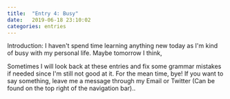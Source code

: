```yaml
---
title:  "Entry 4: Busy"
date:   2019-06-18 23:10:02
categories: entries
---
```


Introduction:
I haven't spend time learning anything new today as I'm kind of busy with my personal life. Maybe tomorrow I think,

Sometimes I will look back at these entries and fix some grammar mistakes if needed since I'm still not good at it. For the mean time, bye!
If you want to say something, leave me a message through my Email or Twitter (Can be found on the top right of the navigation bar)..

